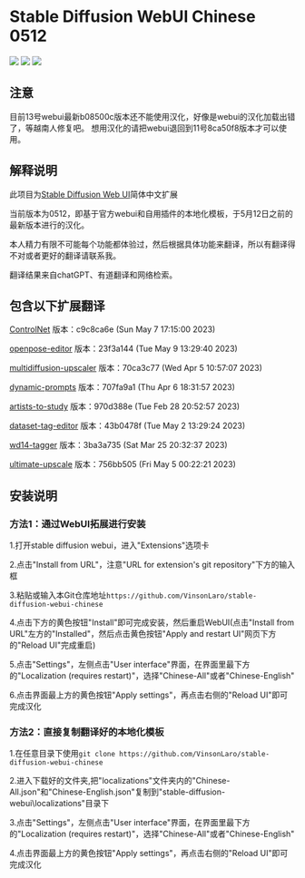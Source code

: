 # Stable Diffusion WebUI Chinese 0512

[![](https://img.shields.io/badge/汉化-B站主页-purple)](https://space.bilibili.com/22970812)
[![](https://img.shields.io/badge/汉化-视频教程-purple)](https://www.bilibili.com/video/BV1kg4y1H73b)
[![](https://img.shields.io/badge/汉化-QQ交流群-purple)](https://jq.qq.com/?_wv=1027&k=wEbRm1eU)

## 注意

目前13号webui最新b08500c版本还不能使用汉化，好像是webui的汉化加载出错了，等越南人修复吧。
想用汉化的请把webui退回到11号8ca50f8版本才可以使用。

## 解释说明

此项目为[Stable Diffusion Web UI](https://github.com/AUTOMATIC1111/stable-diffusion-webui)简体中文扩展

当前版本为0512，即基于官方webui和自用插件的本地化模板，于5月12日之前的最新版本进行的汉化。

本人精力有限不可能每个功能都体验过，然后根据具体功能来翻译，所以有翻译得不对或者更好的翻译请联系我。

翻译结果来自chatGPT、有道翻译和网络检索。

## 包含以下扩展翻译

[ControlNet](https://github.com/Mikubill/sd-webui-controlnet)
版本：c9c8ca6e (Sun May 7 17:15:00 2023)

[openpose-editor](https://github.com/fkunn1326/openpose-editor)
版本：23f3a144 (Tue May 9 13:29:40 2023)

[multidiffusion-upscaler](https://github.com/pkuliyi2015/multidiffusion-upscaler-for-automatic1111)
版本：70ca3c77 (Wed Apr 5 10:57:07 2023)

[dynamic-prompts](https://github.com/adieyal/sd-dynamic-prompts)
版本：707fa9a1 (Thu Apr 6 18:31:57 2023)

[artists-to-study](https://github.com/camenduru/stable-diffusion-webui-artists-to-study)
版本：970d388e (Tue Feb 28 20:52:57 2023)

[dataset-tag-editor](https://github.com/toshiaki1729/stable-diffusion-webui-dataset-tag-editor)
版本：43b0478f (Tue May 2 13:29:24 2023)

[wd14-tagger](https://github.com/toriato/stable-diffusion-webui-wd14-tagger)
版本：3ba3a735 (Sat Mar 25 20:32:37 2023)

[ultimate-upscale](https://github.com/Coyote-A/ultimate-upscale-for-automatic1111)
版本：756bb505 (Fri May 5 00:22:21 2023)

## 安装说明

### 方法1：通过WebUI拓展进行安装

1.打开stable diffusion webui，进入"Extensions"选项卡

2.点击"Install from URL"，注意"URL for extension's git repository"下方的输入框

3.粘贴或输入本Git仓库地址`https://github.com/VinsonLaro/stable-diffusion-webui-chinese`

4.点击下方的黄色按钮"Install"即可完成安装，然后重启WebUI(点击"Install from URL"左方的"Installed"，然后点击黄色按钮"Apply and restart UI"网页下方的"Reload UI"完成重启)

5.点击"Settings"，左侧点击"User interface"界面，在界面里最下方的"Localization (requires restart)"，选择"Chinese-All"或者"Chinese-English"

6.点击界面最上方的黄色按钮"Apply settings"，再点击右侧的"Reload UI"即可完成汉化

### 方法2：直接复制翻译好的本地化模板

1.在任意目录下使用`git clone https://github.com/VinsonLaro/stable-diffusion-webui-chinese`

2.进入下载好的文件夹,把"localizations"文件夹内的"Chinese-All.json"和"Chinese-English.json"复制到"stable-diffusion-webui\localizations"目录下

3.点击"Settings"，左侧点击"User interface"界面，在界面里最下方的"Localization (requires restart)"，选择"Chinese-All"或者"Chinese-English"

4.点击界面最上方的黄色按钮"Apply settings"，再点击右侧的"Reload UI"即可完成汉化